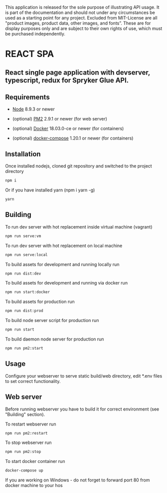 This application is released for the sole purpose of illustrating API usage. It is part of the documentation and should not under any circumstances be used as a starting point for any project. Excluded from MIT-License are all "product images, product data, other images, and fonts”. These are for display purposes only and are subject to their own rights of use, which must be purchased independently.

REACT SPA
===========

## React single page application with devserver, typescript, redux for Spryker Glue API.

## Requirements

- [Node](https://nodejs.org) 8.9.3 or newer

- (optional) [PM2](https://www.npmjs.com/package/pm2) 2.9.1 or newer (for web server)

- (optional) [Docker](https://www.docker.com/) 18.03.0-ce or newer (for containers)

- (optional) [docker-compose](https://github.com/docker/compose) 1.20.1 or newer (for containers)

## Installation
Once installed nodejs, cloned git repository and switched to the project directory
```sh
npm i
```
Or if you have installed yarn (npm i yarn -g)
```sh
yarn
```

## Building
To run dev server with hot replacement inside virtual machine (vagrant)
```sh
npm run serve:vm
```
To run dev server with hot replacement on local machine
```sh
npm run serve:local
```
To build assets for development and running locally run
```sh
npm run dist:dev
```
To build assets for development and running via docker run
```sh
npm run start:docker
```
To build assets for production run
```sh
npm run dist:prod
```
To build node server script for production run
```sh
npm run start
```
To build daemon node server for production run
```sh
npm run pm2:start
```

## Usage
Configure your webserver to serve static build/web directory, edit *.env files to set correct functionality.

## Web server
Before running webserver you have to build it for correct environment (see "Building" section).

To restart webserver run
```sh
npm run pm2:restart
```
To stop webserver run
```sh
npm run pm2:stop
```
To start docker container run
```sh
docker-compose up
```
If you are working on Windows - do not forget to forward port 80 from docker machine to your hos

